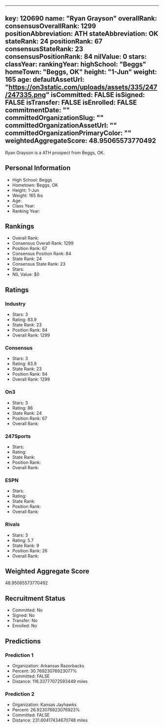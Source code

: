 ---
  key: 120690
  name: "Ryan Grayson"
  overallRank: 
  consensusOverallRank: 1299
  positionAbbreviation: ATH
  stateAbbreviation: OK
  stateRank: 24
  positionRank: 67
  consensusStateRank: 23
  consensusPositionRank: 84
  nilValue: 0
  stars: 
  classYear: 
  rankingYear: 
  highSchool: "Beggs"
  homeTown: "Beggs, OK"
  height: "1-Jun"
  weight: 165
  age: 
  defaultAssetUrl: "https://on3static.com/uploads/assets/335/247/247335.png"
  isCommitted: FALSE
  isSigned: FALSE
  isTransfer: FALSE
  isEnrolled: FALSE
  commitmentDate: ""
  committedOrganizationSlug: ""
  committedOrganizationAssetUrl: ""
  committedOrganizationPrimaryColor: ""
  weightedAggregateScore: 48.95065573770492
  ---
  
  Ryan Grayson is a ATH prospect from Beggs, OK.
  
  ## Personal Information
  - High School: Beggs
  - Hometown: Beggs, OK
  - Height: 1-Jun
  - Weight: 165 lbs
  - Age: 
  - Class Year: 
  - Ranking Year: 
  
  ## Rankings
  - Overall Rank: 
  - Consensus Overall Rank: 1299
  - Position Rank: 67
  - Consensus Position Rank: 84
  - State Rank: 24
  - Consensus State Rank: 23
  - Stars: 
  - NIL Value: $0
  
  ## Ratings
  
  ### Industry
  - Stars: 3
  - Rating: 83.9
  - State Rank: 23
  - Position Rank: 84
  - Overall Rank: 1299
  
  ### Consensus
  - Stars: 3
  - Rating: 83.9
  - State Rank: 23
  - Position Rank: 84
  - Overall Rank: 1299
  
  ### On3
  - Stars: 3
  - Rating: 86
  - State Rank: 24
  - Position Rank: 67
  - Overall Rank: 
  
  ### 247Sports
  - Stars: 
  - Rating: 
  - State Rank: 
  - Position Rank: 
  - Overall Rank: 
  
  ### ESPN
  - Stars: 
  - Rating: 
  - State Rank: 
  - Position Rank: 
  - Overall Rank: 
  
  ### Rivals
  - Stars: 3
  - Rating: 5.7
  - State Rank: 9
  - Position Rank: 26
  - Overall Rank: 
  
  ## Weighted Aggregate Score
  48.95065573770492
  
  ## Recruitment Status
  - Committed: No
  - Signed: No
  - Transfer: No
  - Enrolled: No
  
  
  
  ## Predictions
  
  ### Prediction 1
  - Organization: Arkansas Razorbacks
  - Percent: 30.76923076923077%
  - Committed: FALSE
  - Distance: 116.33777072593449 miles
  
  ### Prediction 2
  - Organization: Kansas Jayhawks
  - Percent: 26.923076923076923%
  - Committed: FALSE
  - Distance: 231.60417434670748 miles
  